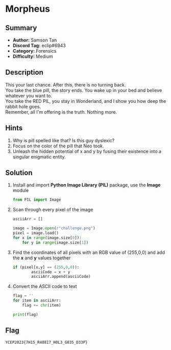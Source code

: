 Morpheus
===

## Summary
* **Author:** Samson Tan
* **Discord Tag:** eclip#6943
* **Category:** Forensics
* **Difficulty:** Medium

## Description
This your last chance. After this, there is no turning back.<br>
You take the blue pill, the story ends. You wake up in your bed and believe whatever you want to.<br>
You take the RED PIL, you stay in Wonderland, and I show you how deep the rabbit hole goes.<br>
Remember, all I'm offering is the truth. Nothing more.

## Hints
1. Why is pill spelled like that? Is this guy dyslexic?
2. Focus on the color of the pill that Neo took.
3. Unleash the hidden potential of x and y by fusing their existence into a singular enigmatic entity.

## Solution
1. Install and import <b>Python Image Library (PIL)</b> package, use the <b>Image</b> module
    ``` python
    from PIL import Image
    ```

2. Scan through every pixel of the image
    ``` python
    asciiArr = []

    image = Image.open(r"challenge.png")
    pixel = image.load()
    for x in range(image.size[0]):
        for y in range(image.size[1])
    ```

3. Find the coordinates of all pixels with an RGB value of (255,0,0) and add the <b>x</b> and <b>y</b> values together
    ``` python
    if (pixel[x,y] == (255,0,0)):
            asciiCode = x + y
            asciiArr.append(asciiCode)
    ```

4. Convert the ASCII code to text
    ``` python
    flag = ''
    for item in asciiArr:
        flag += chr(item)

    print(flag)
    ```

## Flag
```
YCEP2023{7H15_R48817_H0L3_G035_D33P}
```